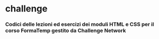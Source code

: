 # challenge

### Codici delle lezioni ed esercizi dei moduli HTML e CSS per il corso FormaTemp gestito da Challenge Network
